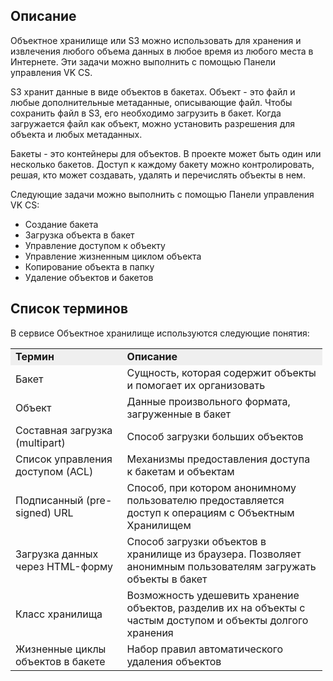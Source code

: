Описание
--------

Объектное хранилище или S3 можно использовать для хранения и извлечения любого объема данных в любое время из любого места в Интернете. Эти задачи можно выполнить с помощью Панели управления VK CS.

S3 хранит данные в виде объектов в бакетах. Объект - это файл и любые дополнительные метаданные, описывающие файл. Чтобы сохранить файл в S3, его необходимо загрузить в бакет. Когда загружается файл как объект, можно установить разрешения для объекта и любых метаданных.

Бакеты - это контейнеры для объектов. В проекте может быть один или несколько бакетов. Доступ к каждому бакету можно контролировать, решая, кто может создавать, удалять и перечислять объекты в нем.

Следующие задачи можно выполнить с помощью Панели управления VK CS:

*   Создание бакета
*   Загрузка объекта в бакет
*   Управление доступом к объекту
*   Управление жизненным циклом объекта
*   Копирование объекта в папку
*   Удаление объектов и бакетов

Список терминов
---------------

В сервисе Объектное хранилище используются следующие понятия:

<table border="0" cellpadding="0" cellspacing="0" style="margin-right: calc(1%); width: 99%;" width="515"><tbody><tr><td style="width: 35.6962%; background-color: rgb(239, 239, 239);"><strong>Термин</strong></td><td style="width: 64.0506%; background-color: rgb(239, 239, 239);"><strong>Описание</strong></td></tr><tr><td height="19" style="width: 35.6962%;" width="47.57281553398058%">Бакет</td><td style="width: 64.0506%;" width="52.42718446601942%">Сущность, которая содержит объекты и помогает их организовать</td></tr><tr><td height="19" style="width: 35.6962%;">Объект</td><td style="width: 64.0506%;">Данные произвольного формата, загруженные в бакет</td></tr><tr><td height="19" style="width: 35.6962%;">Составная загрузка (multipart)</td><td style="width: 64.0506%;">Способ загрузки больших объектов</td></tr><tr><td height="19" style="width: 35.6962%;">Список управления доступом (ACL)</td><td style="width: 64.0506%;">Механизмы предоставления доступа к бакетам и объектам</td></tr><tr><td style="width: 35.6962%;">Подписанный (pre-signed) URL</td><td style="width: 64.0506%;">Способ, при котором анонимному пользователю предоставляется доступ к операциям с Объектным Хранилищем</td></tr><tr><td height="19" style="width: 35.6962%;">Загрузка данных через HTML-форму</td><td style="width: 64.0506%;">Способ загрузки объектов в хранилище из браузера. Позволяет анонимным пользователям загружать объекты в бакет</td></tr><tr><td height="19" style="width: 35.6962%;">Класс хранилища</td><td style="width: 64.0506%;">Возможность удешевить хранение объектов, разделив их на объекты с частым доступом и объекты долгого хранения</td></tr><tr><td style="width: 35.6962%;">Жизненные циклы объектов в бакете</td><td style="width: 64.0506%;">Набор правил автоматического удаления объектов</td></tr></tbody></table>